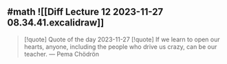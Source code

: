 #math
![[Diff Lecture 12 2023-11-27 08.34.41.excalidraw]]
---
>[!quote] Quote of the day 2023-11-27
> [!quote] If we learn to open our hearts, anyone, including the people who drive us crazy, can be our teacher.
> — Pema Chödrön